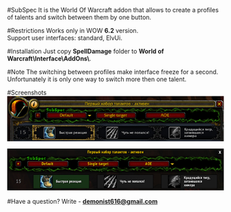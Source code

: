 #SubSpec
It is the World Of Warcraft addon that allows to create a profiles of talents and switch between them by one button.

#Restrictions
Works only in WOW **6.2** version.   
Support user interfaces: standard, ElvUi.

#Installation
Just copy **SpellDamage** folder to **World of Warcraft\\Interface\\AddOns\\**.


#Note
The switching between profiles make interface freeze for a second.  
Unfortunately it is only one way to switch more then one talent.


#Screenshots
![_image not found_](screenshots/Standard.jpg)

![_image not found_](screenshots/ElvUI.jpg)


#Have a question?
Write - **demonist616@gmail.com**